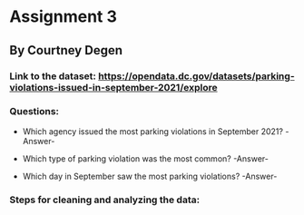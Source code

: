 # Assignment 3

## By Courtney Degen

### Link to the dataset: https://opendata.dc.gov/datasets/parking-violations-issued-in-september-2021/explore

### Questions:

* Which agency issued the most parking violations in September 2021? -Answer-

* Which type of parking violation was the most common? -Answer-

* Which day in September saw the most parking violations? -Answer-

### Steps for cleaning and analyzing the data:



